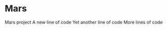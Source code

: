 # Mars
Mars project
A new line of code
Yet another line of code
M o r e  
 l i n e s  
 o f  
 c o d e  
 
